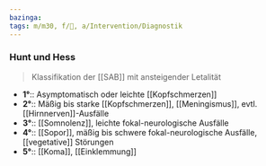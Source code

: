```yaml
---
bazinga: 
tags: m/m30, f/🧠, a/Intervention/Diagnostik
---
```

### Hunt und Hess
> Klassifikation der [[SAB]] mit ansteigender Letalität
- **1°**:: Asymptomatisch oder leichte [[Kopfschmerzen]]
- **2°**:: Mäßig bis starke [[Kopfschmerzen]], [[Meningismus]], evtl. [[Hirnnerven]]-Ausfälle
- **3°**:: [[Somnolenz]], leichte fokal-neurologische Ausfälle
- **4°**:: [[Sopor]], mäßig bis schwere fokal-neurologische Ausfälle, [[vegetative]] Störungen
- **5°**:: [[Koma]], [[Einklemmung]]
